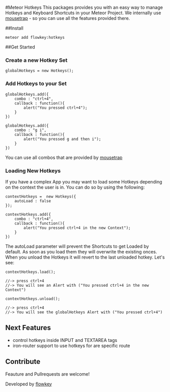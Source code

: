 #Meteor Hotkeys
This packages provides you with an easy way to manage Hotkeys and Keyboard Shortcuts in your Meteor Project. We internally use  [mousetrap](http://craig.is/killing/mice) - so you can use all the features provided there.

##Install

	meteor add flowkey:hotkeys

##Get Started

### Create a new Hotkey Set

	globalHotkeys = new Hotkeys();

### Add Hotkeys to your Set

	globalHotkeys.add({
		combo : "ctrl+4",
		callback : function(){
			alert("You pressed ctrl+4");
		}
	})

	globalHotkeys.add({
		combo : "g i",
		callback : function(){
			alert("You pressed g and then i");
		}
	})

You can use all combos that are provided by [mousetrap](http://craig.is/killing/mice)

### Loading New Hotkeys
If you have a complex App you may want to load some Hotkeys depending on the context the user is in.
You can do so by using the following:

	contextHotkeys =  new Hotkeys({
		autoLoad : false
	});

	contextHotkeys.add({
		combo : "ctrl+4",
		callback : function(){
			alert("You pressed ctrl+4 in the new Context");
		}
	})

The autoLoad parameter will prevent the Shortcuts to get Loaded by default.
As soon as you load them they will overwrite the existing onces. When you unload the Hotkeys it will revert to the last unloaded hotkey.
Let's see: 

	contextHotkeys.load();

	//-> press ctrl+4
	//-> You will see an Alert with ("You pressed ctrl+4 in the new Context")

	contextHotkeys.unload();

	//-> press ctrl+4
	//-> You will see the globalHotkeys Alert with ("You pressed ctrl+4")



## Next Features
* control hotkeys inside INPUT and TEXTAREA tags
* iron-router support to use hotkeys for are specific route



## Contribute
Feauture and Pullrequests are welcome!


Developed by [flowkey](https://www.flowkey.com)

